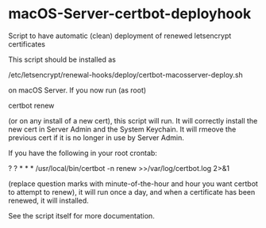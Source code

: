 # macOS-Server-certbot-deployhook

Script to have automatic (clean) deployment of renewed letsencrypt certificates

This script should be installed as

/etc/letsencrypt/renewal-hooks/deploy/certbot-macosserver-deploy.sh

on macOS Server. If you now run (as root)

certbot renew

(or on any install of a new cert), this script will run. It will correctly
install the new cert in Server Admin and the System Keychain. It will rmeove
the previous cert if it is no longer in use by Server Admin.

If you have the following in your root crontab:

? ? * * * /usr/local/bin/certbot -n renew >>/var/log/certbot.log 2>&1

(replace question marks with minute-of-the-hour and hour you want certbot to
attempt to renew), it will run once a day, and when a certificate has been
renewed, it will installed.

See the script itself for more documentation.